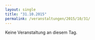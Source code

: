 ```yaml
---
layout: single
title: "31.10.2015"
permalink: /veranstaltungen/2015/10/31/
---
```


Keine Veranstaltung an diesem Tag.
